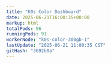 ```yaml
---
title: "K0s Color Dashboard"
date: 2025-06-21T16:00:35+00:00
markup: html
totalPods: 96
runningPods: 91
workerNode: "k0s-color-300gb-1"
lastUpdate: "2025-06-21 11:00:35 CST"
gitHash: "3692b0a"
---
```


<!-- This content is dynamically updated by the DashboardUpdater Operator -->
<!-- The dashboard UI is rendered by Hugo templates and CSS/JS files -->
